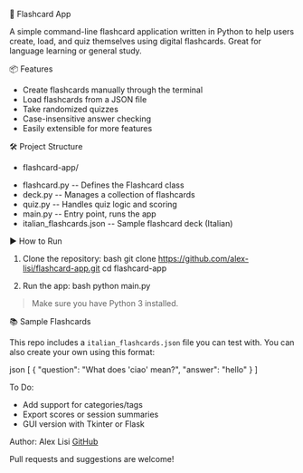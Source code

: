 🧠 Flashcard App

A simple command-line flashcard application written in Python to help users create, load, and quiz themselves using digital flashcards. Great for language learning or general study.

📦 Features

- Create flashcards manually through the terminal
- Load flashcards from a JSON file
- Take randomized quizzes
- Case-insensitive answer checking
- Easily extensible for more features

🛠 Project Structure
* flashcard-app/

- flashcard.py -- Defines the Flashcard class
- deck.py -- Manages a collection of flashcards
- quiz.py -- Handles quiz logic and scoring
- main.py -- Entry point, runs the app
- italian_flashcards.json -- Sample flashcard deck (Italian)

▶️ How to Run

1. Clone the repository:
   bash
   git clone https://github.com/alex-lisi/flashcard-app.git
   cd flashcard-app

2. Run the app:
   bash
   python main.py

> Make sure you have Python 3 installed.

📚 Sample Flashcards

This repo includes a `italian_flashcards.json` file you can test with. You can also create your own using this format:

json
[
  {
    "question": "What does 'ciao' mean?",
    "answer": "hello"
  }
]

 To Do:
- Add support for categories/tags
- Export scores or session summaries
- GUI version with Tkinter or Flask

Author:
Alex Lisi
[GitHub](https://github.com/alex-lisi)

Pull requests and suggestions are welcome!
